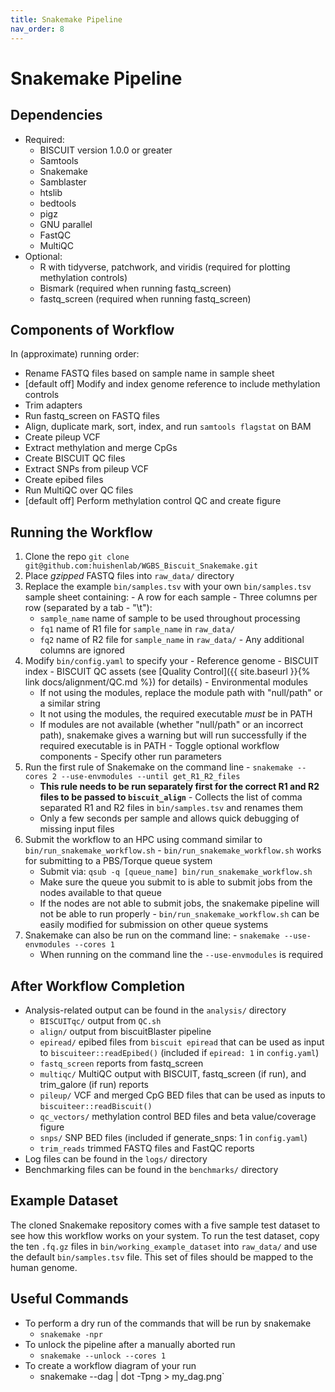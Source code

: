 ```yaml
---
title: Snakemake Pipeline
nav_order: 8
---
```


# Snakemake Pipeline

## Dependencies

  - Required:
    - BISCUIT version 1.0.0 or greater
    - Samtools
    - Snakemake
    - Samblaster
    - htslib
    - bedtools
    - pigz
    - GNU parallel
    - FastQC
    - MultiQC
  - Optional:
    - R with tidyverse, patchwork, and viridis (required for plotting methylation controls)
    - Bismark (required when running fastq_screen)
    - fastq_screen (required when running fastq_screen)

## Components of Workflow

In (approximate) running order:

  - Rename FASTQ files based on sample name in sample sheet
  - [default off] Modify and index genome reference to include methylation controls
  - Trim adapters
  - Run fastq_screen on FASTQ files
  - Align, duplicate mark, sort, index, and run `samtools flagstat` on BAM
  - Create pileup VCF
  - Extract methylation and merge CpGs
  - Create BISCUIT QC files
  - Extract SNPs from pileup VCF
  - Create epibed files
  - Run MultiQC over QC files
  - [default off] Perform methylation control QC and create figure

## Running the Workflow

  1. Clone the repo `git clone git@github.com:huishenlab/WGBS_Biscuit_Snakemake.git`
  2. Place *gzipped* FASTQ files into `raw_data/` directory
  3. Replace the example `bin/samples.tsv` with your own `bin/samples.tsv` sample sheet containing:
    - A row for each sample
    - Three columns per row (separated by a tab - "\t"):
      - `sample_name` name of sample to be used throughout processing
      - `fq1` name of R1 file for `sample_name` in `raw_data/`
      - `fq2` name of R2 file for `sample_name` in `raw_data/`
    - Any additional columns are ignored
  4. Modify `bin/config.yaml` to specify your
    - Reference genome
    - BISCUIT index
    - BISCUIT QC assets (see [Quality Control]({{ site.baseurl }}{% link docs/alignment/QC.md %}) for details)
    - Environmental modules
      - If not using the modules, replace the module path with "null/path" or a similar string
      - It not using the modules, the required executable *must* be in PATH
      - If modules are not available (whether "null/path" or an incorrect path), snakemake gives a warning but will run
      successfully if the required executable is in PATH
    - Toggle optional workflow components
    - Specify other run parameters
  5. Run the first rule of Snakemake on the command line
    - `snakemake --cores 2 --use-envmodules --until get_R1_R2_files`
      - **This rule needs to be run separately first for the correct R1 and R2 files to be passed to `biscuit_align`**
    - Collects the list of comma separated R1 and R2 files in `bin/samples.tsv` and renames them
      - Only a few seconds per sample and allows quick debugging of missing input files
  6. Submit the workflow to an HPC using command similar to `bin/run_snakemake_workflow.sh`
    - `bin/run_snakemake_workflow.sh` works for submitting to a PBS/Torque queue system
      - Submit via: `qsub -q [queue_name] bin/run_snakemake_workflow.sh`
      - Make sure the queue you submit to is able to submit jobs from the nodes available to that queue
      - If the nodes are not able to submit jobs, the snakemake pipeline will not be able to run properly
    - `bin/run_snakemake_workflow.sh` can be easily modified for submission on other queue systems
  7. Snakemake can also be run on the command line:
    - `snakemake --use-envmodules --cores 1`
      - When running on the command line the `--use-envmodules` is required

## After Workflow Completion

  - Analysis-related output can be found in the `analysis/` directory
    - `BISCUITqc/` output from `QC.sh`
    - `align/` output from biscuitBlaster pipeline
    - `epiread/` epibed files from `biscuit epiread` that can be used as input to `biscuiteer::readEpibed()` (included
    if `epiread: 1` in `config.yaml`)
    - `fastq_screen` reports from fastq_screen
    - `multiqc/` MultiQC output with BISCUIT, fastq_screen (if run), and trim_galore (if run) reports
    - `pileup/` VCF and merged CpG BED files that can be used as inputs to `biscuiteer::readBiscuit()`
    - `qc_vectors/` methylation control BED files and beta value/coverage figure
    - `snps/` SNP BED files (included if generate_snps: 1 in `config.yaml`)
    - `trim_reads` trimmed FASTQ files and FastQC reports
  - Log files can be found in the `logs/` directory
  - Benchmarking files can be found in the `benchmarks/` directory

## Example Dataset

The cloned Snakemake repository comes with a five sample test dataset to see how this workflow works on your system. To
run the test dataset, copy the ten `.fq.gz` files in `bin/working_example_dataset` into `raw_data/` and use the default
`bin/samples.tsv` file. This set of files should be mapped to the human genome.

## Useful Commands

  - To perform a dry run of the commands that will be run by snakemake
    - `snakemake -npr`
  - To unlock the pipeline after a manually aborted run
    - `snakemake --unlock --cores 1`
  - To create a workflow diagram of your run
    - snakemake --dag | dot -Tpng > my_dag.png`
